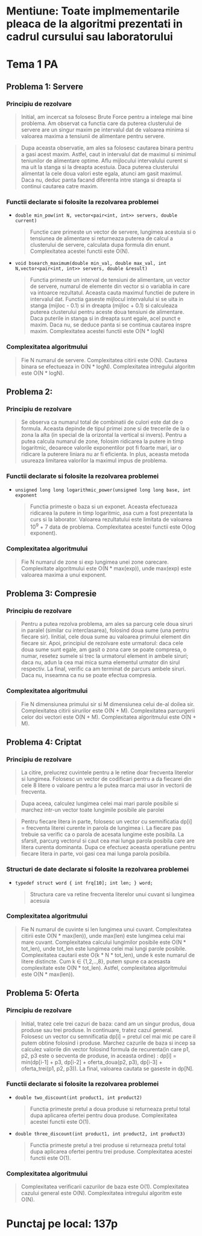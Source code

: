 # Mentiune: Toate implmementarile pleaca de la algoritmi prezentati in cadrul cursului sau laboratorului

# Tema 1 PA

## Problema 1: Servere

### Principiu de rezolvare

> Initial, am incercat sa folosesc Brute Force pentru a intelege mai bine problema. Am observat ca functia care da puterea clusterului de servere are un singur maxim pe intervalul dat de valoarea minima si valoarea maxima a tensiunii de alimentare pentru servere.

> Dupa aceasta observatie, am ales sa folosesc cautarea binara pentru a gasi acest maxim. Astfel, caut in intervalul dat de maximul si minimul teniunilor de alimentare optime. Aflu mijlocului intervalului curent si ma uit la stanga si la dreapta acestuia. Daca puterea clusterului alimentat la cele doua valori este egala, atunci am gasit maximul. Daca nu, deduc panta facand diferenta intre stanga si dreapta si continui cautarea catre maxim. 

### Functii declarate si folosite la rezolvarea problemei

- `double min_pow(int N, vector<pair<int, int>> servers, double current)`
    > Functie care primeste un vector de servere, lungimea acestuia si o tensiunea de alimentare si returneaza puterea de calcul a clusterului de servere, calculata dupa formula din enunt. Complexitatea acestei functii este O(N).

- `void bsearch_maximum(double min_val, double max_val, int N,vector<pair<int, int>> servers, double &result)`
    > Functia primeste un interval de tensiuni de alimentare, un vector de servere, numarul de elemente din vector si o variablia in care va intoarce rezultatul. Aceasta cauta maximul functiei de putere in intervalul dat. Functia gaseste mijlocul intervalului si se uita in stanga (mijloc - 0.1) si in dreapta (mijloc + 0.1) si calculeaza puterea clusterului pentru aceste doua tensiuni de alimentare. Daca puterile in stanga si in dreapta sunt egale, acel punct e maxim. Daca nu, se deduce panta si se continua cautarea inspre maxim. Complexitatea acestei functii este O(N * logN)

### Complexitatea algoritmului

> Fie N numarul de servere. Complexitatea citirii este O(N). Cautarea binara se efectueaza in O(N * logN). Complexitatea intregului algoritm este O(N * logN).

## Problema 2:

### Principiu de rezolvare

>Se observa ca numarul total de combinatii de culori este dat de o formula. Aceasta depinde de tipul primei zone si de trecerile de la o zona la alta (in special de la orizontal la vertical si invers). Pentru a putea calcula numarul de zone, folosim ridicarea la putere in timp logaritmic, deoarece valorile exponentilor pot fi foarte mari, iar o ridicare la puterere liniara nu ar fi eficienta. In plus, aceasta metoda usureaza limitarea valorilor la maximul impus de problema.

### Functii declarate si folosite la rezolvarea problemei

- `unsigned long long logarithmic_power(unsigned long long base, int exponent`
    >Functia primeste o baza si un exponet. Aceasta efectueaza ridicarea la putere in timp logaritmic, asa cum a fost prezentata la curs si la laborator. Valoarea rezultatului este limitata de valoarea 10<sup>9</sup> + 7 data de problema. Complexitatea acestei functii este O(log exponent).

### Complexitatea algoritmului

> Fie N numarul de zone si exp lungimea unei zone oarecare. Complexitate algoritmului este O(N * max(exp)), unde max(exp) este valoarea maxima a unui exponent. 

## Problema 3: Compresie

### Principiu de rezolvare

> Pentru a putea rezolva problema, am ales sa parcurg cele doua siruri in paralel (similar cu interclasarea), folosind doua sume (una pentru fiecare sir). Iinitial, cele doua sume au valoarea primului element din fiecare sir. Apoi, principiul de rezolvare este urmatorul: daca cele doua sume sunt egale, am gasit o zona care se poate compresa, o numar, resetez sumele si trec la urmatorul element in ambele siruri; daca nu, adun la cea mai mica suma elementul urmator din sirul respectiv. La final, verific ca am terminat de parcurs ambele siruri. Daca nu, inseamna ca nu se poate efectua compresia.

### Complexitatea algoritmului

> Fie N dimensiunea primului sir si M dimensiunea celui de-al doilea sir. Complexitatea citirii sirurilor este O(N + M). Complexitatea parcurgerii celor doi vectori este O(N + M). Complexitatea algoritmului este O(N + M).

## Problema 4: Criptat

### Principiu de rezolvare

> La citire, prelucrez cuvintele pentru a le retine doar frecventa literelor si lungimea. Folosesc un vector de codificari pentru a da fiecarei din cele 8 litere o valoare pentru a le putea marca mai usor in vectorii de frecventa.

> Dupa aceea, calculez lungimea celei mai mari parole posibile si marchez intr-un vector toate lungimile posibile ale parolei

> Pentru fiecare litera in parte, folosesc un vector cu semnificatia dp[i] = frecventa literei curente in parola de lungimea i. La fiecare pas trebuie sa verific ca o parola de acesata lungime este posibila. La sfarsit, parcurg vectorul si caut cea mai lunga parola posibila care are litera curenta dominanta. Dupa ce efectuez aceasta operatiune pentru fiecare litera in parte, voi gasi cea mai lunga parola posibila.

### Structuri de date declarate si folosite la rezolvarea problemei

- `typedef struct word { int frq[10]; int len; } word;`

    > Structura care va retine frecventa literelor unui cuvant si lungimea acesuia

### Complexitatea algoritmului

> Fie N numarul de cuvinte si len lungimea unui cuvant. Complexitatea citirii este O(N * max(len)), unde max(len) este lungimea celui mai mare cuvant. Complexitatea calcului lungimilor posibile este O(N * tot_len), unde tot_len este lungimea celei mai lungi parole posibile. Complexitatea cautarii este O(k * N * tot_len), unde k este numarul de litere distincte. Cum k ∈ {1,2,..,8}, putem spune ca acesasta complexitate este O(N * tot_len). Astfel, complexitatea algoritmului este O(N * max(len)).

## Problema 5: Oferta

### Pirncipiu de rezolvare
> Initial, tratez cele trei cazuri de baza: cand am un singur produs, doua produse sau trei produse. In continuare, tratez cazul general. Folosesc un vector cu semnificatia dp[i] = pretul cel mai mic pe care il putem obtine folosind i produse. Marchez cazurile de baza si incep sa calculez valorile din vector folosind formula de recurenta(in care p1, p2, p3 este o secventa de produse, in aceasta ordine) : dp[i] = min(dp[i-1] + p3, dp[i-2] + oferta_doua(p2, p3), dp[i-3] + oferta_trei(p1, p2, p3)). La final, valoarea cautata se gaseste in dp[N].

### Functii declarate si folosite la rezolvarea problemei

- `double two_discount(int product1, int product2)`
    > Functia primeste pretul a doua produse si returneaza pretul total dupa aplicarea ofertei pentru doua produse. Complexitatea acestei functii este O(1).

- `double three_discount(int product1, int product2, int product3)`
    > Functia primeste pretul a trei produse si returneaza pretul total dupa aplicarea ofertei pentru trei produse. Complexitatea acestei functii este O(1).

### Complexitatea algoritmului
> Complexitatea verificarii cazurilor de baza este O(1). Complexitatea cazului general este O(N). Complexitatea intregului algoritm este O(N). 

# Punctaj pe local: 137p

